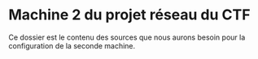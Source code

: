 # Machine 2 du projet réseau du CTF

Ce dossier est le contenu des sources que nous aurons besoin pour la configuration de la seconde machine.